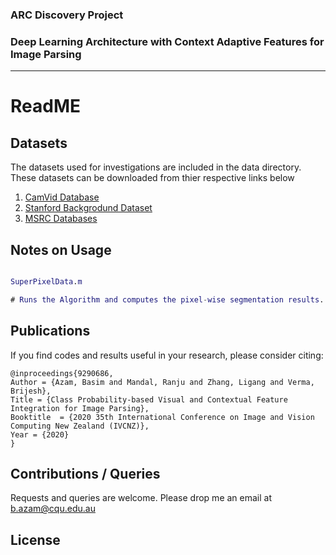 ### ARC Discovery Project 
### Deep Learning Architecture with Context Adaptive Features for Image Parsing

_____________________________________________________________________________________________

# ReadME

## Datasets

The datasets used for investigations are included in the data directory. These datasets can be downloaded from thier respective links below 
1. [CamVid Database](http://mi.eng.cam.ac.uk/research/projects/VideoRec/)
2. [Stanford Backgrodund Dataset](http://dags.stanford.edu/projects/scenedataset.html)
3. [MSRC Databases](http://research.microsoft.com/vision/cambridge/recognition/)



## Notes on Usage

```matlab

SuperPixelData.m 

# Runs the Algorithm and computes the pixel-wise segmentation results. 
```

## Publications 
If you find codes and results useful in your research, please consider citing:


    @inproceedings{9290686,
	Author = {Azam, Basim and Mandal, Ranju and Zhang, Ligang and Verma, Brijesh},
	Title = {Class Probability-based Visual and Contextual Feature Integration for Image Parsing},
	Booktitle  = {2020 35th International Conference on Image and Vision Computing New Zealand (IVCNZ)},
	Year = {2020}
    }

 
## Contributions / Queries 

Requests and queries are welcome. 
Please drop me an email at b.azam@cqu.edu.au

## License
